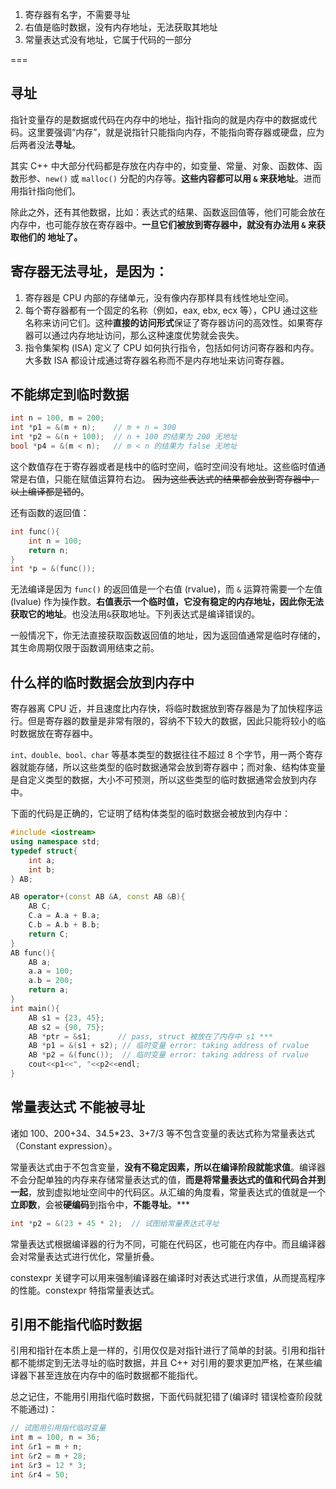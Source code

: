 
1. 寄存器有名字，不需要寻址
2. 右值是临时数据，没有内存地址，无法获取其地址
3. 常量表达式没有地址，它属于代码的一部分

===

## 寻址

指针变量存的是数据或代码在内存中的地址，指针指向的就是内存中的数据或代码。这里要强调“内存”，就是说指针只能指向内存，不能指向寄存器或硬盘，应为后两者没法**寻址**。

其实 C++ 中大部分代码都是存放在内存中的，如变量、常量、对象、函数体、函数形参、`new()` 或 `malloc()` 分配的内存等。**这些内容都可以用 `&` 来获地址**。进而用指针指向他们。

除此之外，还有其他数据，比如：表达式的结果、函数返回值等，他们可能会放在内存中，也可能存放在寄存器中。**一旦它们被放到寄存器中，就没有办法用 `&` 来获取他们的 地址了。**

## 寄存器无法寻址，是因为：

1. 寄存器是 CPU 内部的存储单元，没有像内存那样具有线性地址空间。
2. 每个寄存器都有一个固定的名称（例如，eax, ebx, ecx 等），CPU 通过这些名称来访问它们。这种**直接的访问形式**保证了寄存器访问的高效性。如果寄存器可以通过内存地址访问，那么这种速度优势就会丧失。
3. 指令集架构 (ISA) 定义了 CPU 如何执行指令，包括如何访问寄存器和内存。大多数 ISA 都设计成通过寄存器名称而不是内存地址来访问寄存器。

## 不能绑定到临时数据

~~~cpp
int n = 100, m = 200;
int *p1 = &(m + n);    // m + n = 300 
int *p2 = &(n + 100);  // n + 100 的结果为 200 无地址
bool *p4 = &(m < n);   // m < n 的结果为 false 无地址
~~~

这个数值存在于寄存器或者是栈中的临时空间，临时空间没有地址。这些临时值通常是右值，只能在赋值运算符右边。
~~因为这些表达式的结果都会放到寄存器中，以上编译都是错的~~。

还有函数的返回值：

~~~cpp
int func(){
    int n = 100;
    return n;
}
int *p = &(func());
~~~

无法编译是因为 `func()` 的返回值是一个右值 (rvalue)，而 `&` 运算符需要一个左值 (lvalue) 作为操作数。**右值表示一个临时值，它没有稳定的内存地址，因此你无法获取它的地址**。也没法用`&`获取地址。下列表达式是编译错误的。

一般情况下，你无法直接获取函数返回值的地址，因为返回值通常是临时存储的，其生命周期仅限于函数调用结束之前。


## 什么样的临时数据会放到内存中

寄存器离 CPU 近，并且速度比内存快，将临时数据放到寄存器是为了加快程序运行。但是寄存器的数量是非常有限的，容纳不下较大的数据，因此只能将较小的临时数据放在寄存器中。

`int、double、bool、char` 等基本类型的数据往往不超过 8 个字节，用一两个寄存器就能存储，所以这些类型的临时数据通常会放到寄存器中；而对象、结构体变量是自定义类型的数据，大小不可预测，所以这些类型的临时数据通常会放到内存中。

下面的代码是正确的，它证明了结构体类型的临时数据会被放到内存中： 

~~~cpp
#include <iostream>
using namespace std;
typedef struct{
    int a;
    int b;
} AB;

AB operator+(const AB &A, const AB &B){
    AB C;
    C.a = A.a + B.a;
    C.b = A.b + B.b;
    return C;
}
AB func(){
    AB a;
    a.a = 100;
    a.b = 200;
    return a;
}
int main(){
    AB s1 = {23, 45};
    AB s2 = {90, 75};
    AB *ptr = &s1;      // pass, struct 被放在了内存中 s1 ***
    AB *p1 = &(s1 + s2); // 临时变量 error: taking address of rvalue
    AB *p2 = &(func());  // 临时变量 error: taking address of rvalue
    cout<<p1<<", "<<p2<<endl;
}
~~~

## 常量表达式 不能被寻址

诸如 100、200+34、34.5*23、3+7/3 等不包含变量的表达式称为常量表达式（Constant expression）。

常量表达式由于不包含变量，**没有不稳定因素，所以在编译阶段就能求值**。编译器不会分配单独的内存来存储常量表达式的值，**而是将常量表达式的值和代码合并到一起**，放到虚拟地址空间中的代码区。从汇编的角度看，常量表达式的值就是一个**立即数**，会被**硬编码**到指令中，**不能寻址**。***

~~~cpp
int *p2 = &(23 + 45 * 2);  // 试图给常量表达式寻址
~~~

常量表达式根据编译器的行为不同，可能在代码区，也可能在内存中。而且编译器会对常量表达式进行优化，常量折叠。

constexpr 关键字可以用来强制编译器在编译时对表达式进行求值，从而提高程序的性能。constexpr 特指常量表达式。

## 引用不能指代临时数据

引用和指针在本质上是一样的，引用仅仅是对指针进行了简单的封装。引用和指针都不能绑定到无法寻址的临时数据，并且 C++ 对引用的要求更加严格，在某些编译器下甚至连放在内存中的临时数据都不能指代。

总之记住，不能用引用指代临时数据，下面代码就犯错了(编译时 错误检查阶段就不能通过)：

~~~cpp
// 试图用引用指代临时变量
int m = 100, n = 36;
int &r1 = m + n;
int &r2 = m + 28;
int &r3 = 12 * 3;
int &r4 = 50;
~~~
